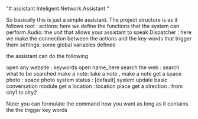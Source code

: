 "# assistant  Inteligent.Network.Assistant  " 

So basically this is just a simple assistant.
The project structure is as it follows 
 root :
        actions: here we define the functions that the 
                system can perform
        Audio: the unit that allows your assistant to speak
        Dispatcher : here we make the connection between the actions and the key words that
                     trigger them 
        settings: some global variables defined 
        
 the assistant can do the following
 
 open any website : keywords open name_here
 search the web :  search what to be searched
 make a note:  take a note , make a note 
 get a space photo : space photo 
 system status : [default] system update 
 basic conversation module
 get a location : location place
 get a direction : from city1 to city2 

Note: you can formulate the command how you want as long as 
    it contains the the trigger key words